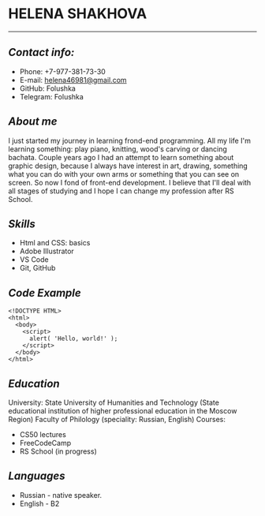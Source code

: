 # HELENA SHAKHOVA
********
## *Contact info:*
* Phone: +7-977-381-73-30
* E-mail: helena46981@gmail.com
* GitHub: Folushka
* Telegram: Folushka

## *About me*
I just started my journey in learning frond-end programming. All my life I'm learning something: play piano, knitting, wood's carving or dancing bachata. Couple years ago I had an attempt to learn something about graphic design, because I always have interest in art, drawing, something what you can do with your own arms or something that you can see on screen. So now I fond of front-end development. I believe that I'll deal with all stages of studying and I hope I can change my profession after RS School.

## *Skills*
- Html and CSS: basics
- Adobe Illustrator
- VS Code
- Git, GitHub
## *Code Example*
```
<!DOCTYPE HTML>
<html>
  <body>
    <script>
      alert( 'Hello, world!' );
    </script>
  </body>
</html>
```

## *Education*
University: 
State University of Humanities and Technology (State educational institution of higher professional education in the Moscow Region)
Faculty of Philology (speciality: Russian, English)
Courses:
* CS50 lectures
* FreeCodeCamp
* RS School (in progress)
## *Languages*
* Russian - native speaker.
* English - B2 
